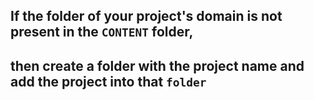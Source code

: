 ## If the folder of your project's domain is not present in the `CONTENT` folder, 
## then create a folder with the project name and add the project into that `folder`
